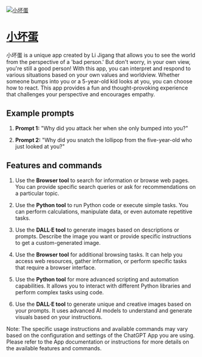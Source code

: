 [![小坏蛋](null)](https://chat.openai.com/g/g-jgOTimZOw-xiao-pi-dan)

# [小坏蛋](https://chat.openai.com/g/g-jgOTimZOw-xiao-pi-dan)

小坏蛋 is a unique app created by Li Jigang that allows you to see the world from the perspective of a 'bad person.' But don't worry, in your own view, you're still a good person! With this app, you can interpret and respond to various situations based on your own values and worldview. Whether someone bumps into you or a 5-year-old kid looks at you, you can choose how to react. This app provides a fun and thought-provoking experience that challenges your perspective and encourages empathy.

## Example prompts

1. **Prompt 1:** "Why did you attack her when she only bumped into you?"

2. **Prompt 2:** "Why did you snatch the lollipop from the five-year-old who just looked at you?"

## Features and commands

1. Use the **Browser tool** to search for information or browse web pages. You can provide specific search queries or ask for recommendations on a particular topic.

2. Use the **Python tool** to run Python code or execute simple tasks. You can perform calculations, manipulate data, or even automate repetitive tasks.

3. Use the **DALL·E tool** to generate images based on descriptions or prompts. Describe the image you want or provide specific instructions to get a custom-generated image.

4. Use the **Browser tool** for additional browsing tasks. It can help you access web resources, gather information, or perform specific tasks that require a browser interface.

5. Use the **Python tool** for more advanced scripting and automation capabilities. It allows you to interact with different Python libraries and perform complex tasks using code.

6. Use the **DALL·E tool** to generate unique and creative images based on your prompts. It uses advanced AI models to understand and generate visuals based on your instructions.

Note: The specific usage instructions and available commands may vary based on the configuration and settings of the ChatGPT App you are using. Please refer to the App documentation or instructions for more details on the available features and commands.
